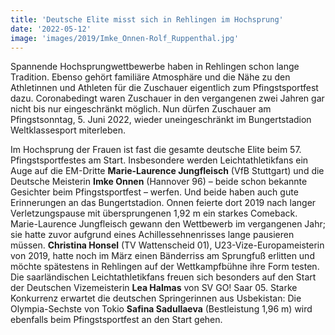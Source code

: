 ```yaml
---
title: 'Deutsche Elite misst sich in Rehlingen im Hochsprung'
date: '2022-05-12'
image: 'images/2019/Imke_Onnen-Rolf_Ruppenthal.jpg'
---
```

Spannende Hochsprungwettbewerbe haben in Rehlingen schon lange Tradition. Ebenso gehört familiäre Atmosphäre und die Nähe zu den Athletinnen und Athleten für die Zuschauer eigentlich zum Pfingstsportfest dazu. Coronabedingt waren Zuschauer in den vergangenen zwei Jahren gar nicht bis nur eingeschränkt möglich. Nun dürfen Zuschauer am Pfingstsonntag, 5. Juni 2022, wieder uneingeschränkt im Bungertstadion Weltklassesport miterleben.

Im Hochsprung der Frauen ist fast die gesamte deutsche Elite beim 57. Pfingstsportfestes am Start. Insbesondere werden Leichtathletikfans ein Auge auf die EM-Dritte **Marie-Laurence Jungfleisch** (VfB Stuttgart) und die Deutsche Meisterin **Imke Onnen** (Hannover 96) – beide schon bekannte Gesichter beim Pfingstsportfest – werfen. Und beide haben auch gute Erinnerungen an das Bungertstadion. Onnen feierte dort 2019 nach langer Verletzungspause mit übersprungenen 1,92 m ein starkes Comeback. Marie-Laurence Jungfleisch gewann den Wettbewerb im vergangenen Jahr; sie hatte zuvor aufgrund eines Achillessehnenrisses lange pausieren müssen. **Christina Honsel** (TV Wattenscheid 01), U23-Vize-Europameisterin von 2019, hatte noch im März einen Bänderriss am Sprungfuß erlitten und möchte spätestens in Rehlingen auf der Wettkampfbühne ihre Form testen. Die saarländischen Leichtathletikfans freuen sich besonders auf den Start der Deutschen Vizemeisterin **Lea Halmas** von SV GO! Saar 05. Starke Konkurrenz erwartet die deutschen Springerinnen aus Usbekistan: Die Olympia-Sechste von Tokio **Safina Sadullaeva** (Bestleistung 1,96 m) wird ebenfalls beim Pfingstsportfest an den Start gehen.